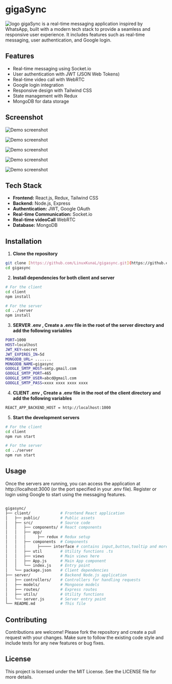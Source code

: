 # gigaSync
![logo](/images/Logo.svg)
gigaSync is a real-time messaging application inspired by WhatsApp, built with a modern tech stack to provide a seamless and responsive user experience. It includes features such as real-time messaging, user authentication, and Google login.

## Features

- Real-time messaging using Socket.io
- User authentication with JWT (JSON Web Tokens)
- Real-time video call with WebRTC
- Google login integration
- Responsive design with Tailwind CSS
- State management with Redux
- MongoDB for data storage

## Screenshot
![Demo screenshot](/images/Screenshot-1.png)

![Demo screenshot](/images/Screenshot-2.png)

![Demo screenshot](/images/Screenshot-3.png)

![Demo screenshot](/images/Screenshot-4.png)

![Demo screenshot](/images/Screenshot-5.png)
## Tech Stack

- **Frontend:** React.js, Redux, Tailwind CSS
- **Backend:** Node.js, Express
- **Authentication:** JWT, Google OAuth
- **Real-time Communication:** Socket.io
- **Real-time videoCall** WebRTC
- **Database:** MongoDB

## Installation

1. **Clone the repository**

```bash
git clone [https://github.com/LinuxKunaL/gigasync.git](https://github.com/yourusername/gigasync.git)
cd gigasync
```

2. **Install dependencies for both client and server**

```bash
# For the client
cd client
npm install

# For the server
cd ../server
npm install

```

3. **SERVER .env , Create a .env file in the root of the server directory and add the following variables**

```bash
PORT=1000
HOST=localhost
JWT_KEY=secret
JWT_EXPIRES_IN=5d
MONGODB_URL= .......
MONGODB_NAME=gigasync
GOOGLE_SMTP_HOST=smtp.gmail.com
GOOGLE_SMTP_PORT=465
GOOGLE_SMTP_USER=abcd@gmail.com
GOOGLE_SMTP_PASS=xxxx xxxx xxxx xxxx
```

4. **CLIENT .env , Create a .env file in the root of the client directory and add the following variables**

```bash
REACT_APP_BACKEND_HOST = http://localhost:1000 
```

5. **Start the development servers**

```bash
# For the client
cd client
npm run start

# For the server
cd ../server
npm run start

```

## Usage

Once the servers are running, you can access the application at http://localhost:3000 (or the port specified in your .env file). Register or login using Google to start using the messaging features.

```bash

gigasync/
├── client/             # Frontend React application
│   ├── public/         # Public assets
│   ├── src/            # Source code
│   │   ├── components/ # React components
│   │   ├── app/
│   │   │     ├── redux # Redux setup
│   │   ├── components  # Components
│   │   │     ├───── interface # contains input,button,tooltip and more.
│   │   ├── util        # Utility functions .ts
│   │   ├── views       # Main views here
│   │   ├── App.js      # Main App component
│   │   └── index.js    # Entry point
│   └── package.json    # Client dependencies
├── server/             # Backend Node.js application
│   ├── controllers/    # Controllers for handling requests
│   ├── models/         # Mongoose models
│   ├── routes/         # Express routes
│   ├── utils/          # Utility functions
│   └── server.js       # Server entry point
└── README.md           # This file

```

## Contributing

Contributions are welcome! Please fork the repository and create a pull request with your changes. Make sure to follow the existing code style and include tests for any new features or bug fixes.

## License

This project is licensed under the MIT License. See the LICENSE file for more details.
